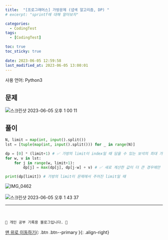 ```yaml
---
title:  "[프로그래머스] 가방문제 (냅색 알고리즘, DP) "
# excerpt: "sprintf에 대해 알아보자"

categories:
  - CodingTest
tags:
  - [CodingTest]

toc: true
toc_sticky: true
 
date: 2023-06-05 12:59:58
last_modified_at: 2023-06-05 13:00:01
---
```


사용 언어: Python3

## 문제
![스크린샷 2023-06-05 오후 1 00 11](https://github.com/minju412/jenkins-test/assets/59405576/c9b3d982-cce9-4c71-aa29-37d37613fd60)



## 풀이
```py
N, limit = map(int, input().split())
lst = [tuple(map(int, input().split())) for _ in range(N)]

dp = [0] * (limit+1) # ✅ 가방의 limit이 index일 때 담을 수 있는 보석의 최대 가치
for w, v in lst:
    for j in range(w, limit+1):
        dp[j] = max(dp[j], dp[j-w] + v) # ✅ 새로 계산한 값이 더 큰 경우에만 업데이트

print(dp[limit]) # 가방의 limit이 문제에서 주어진 limit일 때
```
![IMG_0462](https://github.com/minju412/jenkins-test/assets/59405576/06528d9d-89dc-419a-ac2d-a67f0234e4fc)<br><br>
![스크린샷 2023-06-05 오후 1 43 37](https://github.com/minju412/jenkins-test/assets/59405576/640ae474-6c39-453f-8024-669fe5bc6917)








***
<br>


    💛 개인 공부 기록용 블로그입니다. 👻

[맨 위로 이동하기](#){: .btn .btn--primary }{: .align-right}